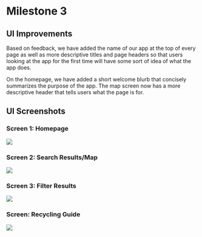 Milestone 3
===

## UI Improvements

Based on feedback, we have added the name of our app at the top of every page as well as more descriptive titles and page headers so that users looking at the app for the first time will have some sort of idea of what the app does.

On the homepage, we have added a short welcome blurb that concisely summarizes the purpose of the app. The map screen now has a more descriptive header that tells users what the page is for.

## UI Screenshots
### Screen 1: Homepage
![](https://i.imgur.com/u5sgJwf.png)

### Screen 2: Search Results/Map
![](https://i.imgur.com/uB3VmdU.png)

### Screen 3: Filter Results
![](https://i.imgur.com/B1Tnqen.png)

### Screen: Recycling Guide
![](https://i.imgur.com/jcQXUAZ.png)

